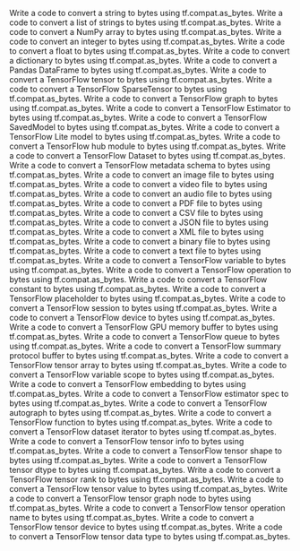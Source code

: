 Write a code to convert a string to bytes using tf.compat.as_bytes.
Write a code to convert a list of strings to bytes using tf.compat.as_bytes.
Write a code to convert a NumPy array to bytes using tf.compat.as_bytes.
Write a code to convert an integer to bytes using tf.compat.as_bytes.
Write a code to convert a float to bytes using tf.compat.as_bytes.
Write a code to convert a dictionary to bytes using tf.compat.as_bytes.
Write a code to convert a Pandas DataFrame to bytes using tf.compat.as_bytes.
Write a code to convert a TensorFlow tensor to bytes using tf.compat.as_bytes.
Write a code to convert a TensorFlow SparseTensor to bytes using tf.compat.as_bytes.
Write a code to convert a TensorFlow graph to bytes using tf.compat.as_bytes.
Write a code to convert a TensorFlow Estimator to bytes using tf.compat.as_bytes.
Write a code to convert a TensorFlow SavedModel to bytes using tf.compat.as_bytes.
Write a code to convert a TensorFlow Lite model to bytes using tf.compat.as_bytes.
Write a code to convert a TensorFlow hub module to bytes using tf.compat.as_bytes.
Write a code to convert a TensorFlow Dataset to bytes using tf.compat.as_bytes.
Write a code to convert a TensorFlow metadata schema to bytes using tf.compat.as_bytes.
Write a code to convert an image file to bytes using tf.compat.as_bytes.
Write a code to convert a video file to bytes using tf.compat.as_bytes.
Write a code to convert an audio file to bytes using tf.compat.as_bytes.
Write a code to convert a PDF file to bytes using tf.compat.as_bytes.
Write a code to convert a CSV file to bytes using tf.compat.as_bytes.
Write a code to convert a JSON file to bytes using tf.compat.as_bytes.
Write a code to convert a XML file to bytes using tf.compat.as_bytes.
Write a code to convert a binary file to bytes using tf.compat.as_bytes.
Write a code to convert a text file to bytes using tf.compat.as_bytes.
Write a code to convert a TensorFlow variable to bytes using tf.compat.as_bytes.
Write a code to convert a TensorFlow operation to bytes using tf.compat.as_bytes.
Write a code to convert a TensorFlow constant to bytes using tf.compat.as_bytes.
Write a code to convert a TensorFlow placeholder to bytes using tf.compat.as_bytes.
Write a code to convert a TensorFlow session to bytes using tf.compat.as_bytes.
Write a code to convert a TensorFlow device to bytes using tf.compat.as_bytes.
Write a code to convert a TensorFlow GPU memory buffer to bytes using tf.compat.as_bytes.
Write a code to convert a TensorFlow queue to bytes using tf.compat.as_bytes.
Write a code to convert a TensorFlow summary protocol buffer to bytes using tf.compat.as_bytes.
Write a code to convert a TensorFlow tensor array to bytes using tf.compat.as_bytes.
Write a code to convert a TensorFlow variable scope to bytes using tf.compat.as_bytes.
Write a code to convert a TensorFlow embedding to bytes using tf.compat.as_bytes.
Write a code to convert a TensorFlow estimator spec to bytes using tf.compat.as_bytes.
Write a code to convert a TensorFlow autograph to bytes using tf.compat.as_bytes.
Write a code to convert a TensorFlow function to bytes using tf.compat.as_bytes.
Write a code to convert a TensorFlow dataset iterator to bytes using tf.compat.as_bytes.
Write a code to convert a TensorFlow tensor info to bytes using tf.compat.as_bytes.
Write a code to convert a TensorFlow tensor shape to bytes using tf.compat.as_bytes.
Write a code to convert a TensorFlow tensor dtype to bytes using tf.compat.as_bytes.
Write a code to convert a TensorFlow tensor rank to bytes using tf.compat.as_bytes.
Write a code to convert a TensorFlow tensor value to bytes using tf.compat.as_bytes.
Write a code to convert a TensorFlow tensor graph node to bytes using tf.compat.as_bytes.
Write a code to convert a TensorFlow tensor operation name to bytes using tf.compat.as_bytes.
Write a code to convert a TensorFlow tensor device to bytes using tf.compat.as_bytes.
Write a code to convert a TensorFlow tensor data type to bytes using tf.compat.as_bytes.